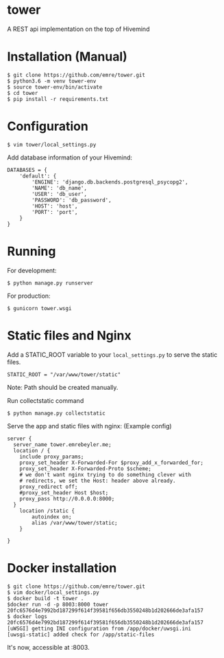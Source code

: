 # tower

A REST api implementation on the top of Hivemind

# Installation (Manual)

```
$ git clone https://github.com/emre/tower.git
$ python3.6 -m venv tower-env
$ source tower-env/bin/activate
$ cd tower
$ pip install -r requirements.txt
```

# Configuration

```
$ vim tower/local_settings.py
```

Add database information of your Hivemind:

```
DATABASES = {
    'default': {
        'ENGINE': 'django.db.backends.postgresql_psycopg2',
        'NAME': 'db_name',
        'USER': 'db_user',
        'PASSWORD': 'db_password',
        'HOST': 'host',
        'PORT': 'port',
    }
}

```

# Running

For development:

```
$ python manage.py runserver
```

For production:

```
$ gunicorn tower.wsgi
```

# Static files and Nginx

Add a STATIC_ROOT variable to your `local_settings.py` to serve the static files.

```
STATIC_ROOT = "/var/www/tower/static"
```

Note: Path should be created manually.

Run collectstatic command

```
$ python manage.py collectstatic
```

Serve the app and static files with nginx: (Example config)

```
server {
  server_name tower.emrebeyler.me;
  location / {
    include proxy_params;
    proxy_set_header X-Forwarded-For $proxy_add_x_forwarded_for;
    proxy_set_header X-Forwarded-Proto $scheme;
    # we don't want nginx trying to do something clever with
    # redirects, we set the Host: header above already.
    proxy_redirect off;
    #proxy_set_header Host $host;
    proxy_pass http://0.0.0.0:8000;
  }
    location /static {
        autoindex on;
        alias /var/www/tower/static;
    }

}

```

# Docker installation

```
$ git clone https://github.com/emre/tower.git
$ vim docker/local_settings.py
$ docker build -t tower .
$docker run -d -p 8003:8000 tower
20fc6576d4e7992bd187299f614f39581f656db3550248b1d202666de3afa157
$ docker logs 20fc6576d4e7992bd187299f614f39581f656db3550248b1d202666de3afa157
[uWSGI] getting INI configuration from /app/docker/uwsgi.ini
[uwsgi-static] added check for /app/static-files
```

It's now, accessible at :8003.